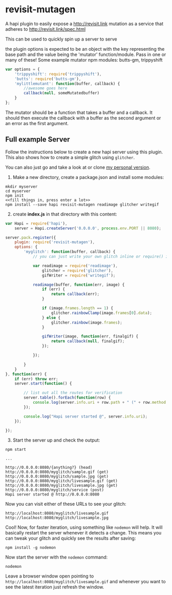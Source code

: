 revisit-mutagen
===============

A hapi plugin to easily expose a http://revisit.link mutation as a service that adheres to http://revisit.link/spec.html

This can be used to quickly spin up a server to serve


the plugin options is expected to be an object with the key representing the base
path and the value being the 'mutator' function/module. Pass in one or many of these!
Some example mutator npm modules: butts-gm, trippyshift

```javascript
var options = {
    'trippyshift': require('trippyshift'),
    'butts': require('butts-gm'),
    'mylittlemutant': function(buffer, callback) {
        //awesome goes here
        callback(null, someMutatedbuffer)
    }
};
```

The mutator should be a function that takes a buffer and a callback. It
should then execute the callback with a buffer as the second argument
or an error as the first argument.


Full example Server
-------------------
Follow the instructions below to create a new hapi server using this plugin. This also shows how to create a simple glitch using `glitcher`.

You can also just go and take a look at or clone [my personal version](https://github.com/Flet/technodrome).



1) Make a new directory, create a package.json and install some modules:
```
mkdir myserver
cd myserver
npm init
<<fill things in, press enter a lot>>
npm install --save hapi revisit-mutagen readimage glitcher writegif
```

2) create **index.js** in that directory with this content:

```javascript
var Hapi = require('hapi'),
    server = Hapi.createServer('0.0.0.0', process.env.PORT || 8080);

server.pack.register({
    plugin: require('revisit-mutagen'),
    options: {
        'myglitch': function(buffer, callback) {
            // you can just write your own glitch inline or require() it in

            var readimage = require('readimage'),
                glitcher = require('glitcher'),
                gifWriter = require('writegif');

            readimage(buffer, function(err, image) {
                if (err) {
                    return callback(err);
                }

                if (image.frames.length == 1) {
                    glitcher.rainbowClamp(image.frames[0].data);
                } else {
                    glitcher.rainbow(image.frames);
                }

                gifWriter(image, function(err, finalgif) {
                    return callback(null, finalgif);
                });

            });

        }
    }
}, function(err) {
    if (err) throw err;
    server.start(function() {

        // list out all the routes for verification
        server.table().forEach(function(row) {
            console.log(server.info.uri + row.path + " (" + row.method + ")");
        });

        console.log("Hapi server started @", server.info.uri);
    });

});
```

3) Start the server up and check the output:
```
npm start

...

http://0.0.0.0:8080/{anything?} (head)
http://0.0.0.0:8080/myglitch/sample.gif (get)
http://0.0.0.0:8080/myglitch/sample.jpg (get)
http://0.0.0.0:8080/myglitch/livesample.gif (get)
http://0.0.0.0:8080/myglitch/livesample.jpg (get)
http://0.0.0.0:8080/myglitch/service (post)
Hapi server started @ http://0.0.0.0:8080
```

Now you can visit either of these URLs to see your glitch:
```
http://localhost:8080/myglitch/livesample.gif
http://localhost:8080/myglitch/livesample.jpg
```

Cool! Now, for faster iteration, using something like `nodemon` will help. It will basically restart the server whenever it detects a change. This means you can tweak your glitch and quickly see the results after saving:
```
npm install -g nodemon
```
Now start the server with the `nodemon` command:
```
nodemon
```

Leave a browser window open pointing to `http://localhost:8080/myglitch/livesample.gif` and whenever you want to see the latest iteration just refresh the window.





